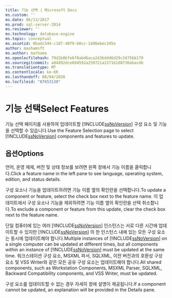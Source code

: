 ```yaml
---
title: 기능 선택 | Microsoft Docs
ms.custom: ''
ms.date: 06/13/2017
ms.prod: sql-server-2014
ms.reviewer: ''
ms.technology: database-engine
ms.topic: conceptual
ms.assetid: 0badc544-c187-40f9-b0cc-14d6ebec345e
author: mashamsft
ms.author: mathoma
ms.openlocfilehash: 79d2b8bfe6f8abd6aca243bddd6d29c3475bb179
ms.sourcegitcommit: ad4d92dce894592a259721a1571b1d8736abacdb
ms.translationtype: MT
ms.contentlocale: ko-KR
ms.lasthandoff: 08/04/2020
ms.locfileid: "87653130"
---
```

# <a name="select-features"></a><span data-ttu-id="63cdc-102">기능 선택</span><span class="sxs-lookup"><span data-stu-id="63cdc-102">Select Features</span></span>
  <span data-ttu-id="63cdc-103">기능 선택 페이지를 사용하여 업데이트할 [!INCLUDE[ssNoVersion](../../includes/ssnoversion-md.md)] 구성 요소 및 기능을 선택할 수 있습니다.</span><span class="sxs-lookup"><span data-stu-id="63cdc-103">Use the Feature Selection page to select [!INCLUDE[ssNoVersion](../../includes/ssnoversion-md.md)] components and features to update.</span></span>  
  
## <a name="options"></a><span data-ttu-id="63cdc-104">옵션</span><span class="sxs-lookup"><span data-stu-id="63cdc-104">Options</span></span>  
 <span data-ttu-id="63cdc-105">언어, 운영 체제, 버전 및 상태 정보를 보려면 왼쪽 창에서 기능 이름을 클릭합니다.</span><span class="sxs-lookup"><span data-stu-id="63cdc-105">Click a feature name in the left pane to see language, operating system, edition, and status details.</span></span>  
  
 <span data-ttu-id="63cdc-106">구성 요소나 기능을 업데이트하려면 기능 이름 옆의 확인란을 선택합니다.</span><span class="sxs-lookup"><span data-stu-id="63cdc-106">To update a component or feature, select the check box next to the feature name.</span></span> <span data-ttu-id="63cdc-107">이 업데이트에서 구성 요소나 기능을 제외하려면 기능 이름 옆의 확인란을 선택 취소합니다.</span><span class="sxs-lookup"><span data-stu-id="63cdc-107">To exclude a component or feature from this update, clear the check box next to the feature name.</span></span>  
  
 <span data-ttu-id="63cdc-108">단일 컴퓨터에 있는 여러 [!INCLUDE[ssNoVersion](../../includes/ssnoversion-md.md)] 인스턴스는 서로 다른 시간에 업데이트할 수 있지만 [!INCLUDE[ssNoVersion](../../includes/ssnoversion-md.md)] 의 한 인스턴스 내에 있는 모든 구성 요소는 동시에 업데이트해야 합니다.</span><span class="sxs-lookup"><span data-stu-id="63cdc-108">Multiple instances of [!INCLUDE[ssNoVersion](../../includes/ssnoversion-md.md)] on a single computer can be updated at different times, but all components within an instance of [!INCLUDE[ssNoVersion](../../includes/ssnoversion-md.md)] must be updated at the same time.</span></span> <span data-ttu-id="63cdc-109">워크스테이션 구성 요소, MSXML 파서, SQLXML, 이전 버전과의 호환성 구성 요소 및 VSS Writer와 같은 모든 공유 구성 요소는 업데이트해야 합니다.</span><span class="sxs-lookup"><span data-stu-id="63cdc-109">All shared components, such as Workstation Components, MSXML Parser, SQLXML, Backward Compatibility components, and VSS Writer, must be updated.</span></span>  
  
 <span data-ttu-id="63cdc-110">구성 요소를 업데이트할 수 없는 경우 자세히 창에 설명이 제공됩니다.</span><span class="sxs-lookup"><span data-stu-id="63cdc-110">If a component cannot be updated, an explanation will be provided in the Details pane.</span></span>  
  
  
